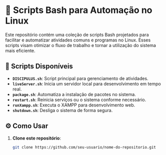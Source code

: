 # 🚀 Scripts Bash para Automação no Linux

Este repositório contém uma coleção de scripts Bash projetados para facilitar e automatizar atividades comuns e programas no Linux. Esses scripts visam otimizar o fluxo de trabalho e tornar a utilização do sistema mais eficiente.

## 📁 Scripts Disponíveis

- **`DISCIPULUS.sh`**: Script principal para gerenciamento de atividades.
- **`liveServer.sh`**: Inicia um servidor local para desenvolvimento em tempo real.
- **`package.sh`**: Automatiza a instalação de pacotes no sistema.
- **`restart.sh`**: Reinicia serviços ou o sistema conforme necessário.
- **`runXampp.sh`**: Executa o XAMPP para desenvolvimento web.
- **`shutdown.sh`**: Desliga o sistema de forma segura.

## ⚙️ Como Usar

1. **Clone este repositório**:
   ```bash
   git clone https://github.com/seu-usuario/nome-do-repositorio.git
